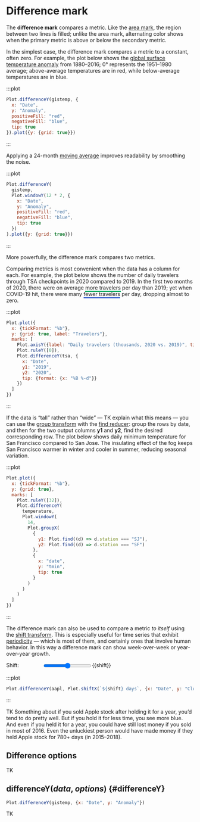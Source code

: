 <script setup>

import * as Plot from "@observablehq/plot";
import * as d3 from "d3";
import {computed, ref, shallowRef, onMounted} from "vue";

const shift = ref(365);
const aapl = shallowRef([]);
const gistemp = shallowRef([]);
const tsa = shallowRef([{Date: new Date("2020-01-01")}]);
const temperature = shallowRef([{date: new Date("2020-01-01")}]);

onMounted(() => {
  d3.csv("../data/aapl.csv", d3.autoType).then((data) => (aapl.value = data));
  d3.csv("../data/gistemp.csv", d3.autoType).then((data) => (gistemp.value = data));
  d3.csv("../data/tsa.csv",d3.autoType).then((data) => (tsa.value = data));
  d3.csv("../data/sf-sj-temperatures.csv", d3.autoType).then((data) => (temperature.value = data.filter((d) => d.date.getUTCFullYear() === 2020)));
});

</script>

# Difference mark

The **difference mark** compares a metric. Like the [area mark](./area.md), the region between two lines is filled; unlike the area mark, alternating color shows when the primary metric is above or below the secondary metric.

In the simplest case, the difference mark compares a metric to a constant, often zero. For example, the plot below shows the [global surface temperature anomaly](https://data.giss.nasa.gov/gistemp/) from 1880–2016; 0° represents the 1951–1980 average; above-average temperatures are in <span style="border-bottom: solid var(--vp-c-red) 3px;">red</span>, while below-average temperatures are in <span style="border-bottom: solid var(--vp-c-blue) 3px;">blue</span>.

:::plot
```js
Plot.differenceY(gistemp, {
  x: "Date",
  y: "Anomaly",
  positiveFill: "red",
  negativeFill: "blue",
  tip: true
}).plot({y: {grid: true}})
```
:::

Applying a 24-month [moving average](../transforms/window.md) improves readability by smoothing the noise.

:::plot
```js
Plot.differenceY(
  gistemp,
  Plot.windowY(12 * 2, {
    x: "Date",
    y: "Anomaly",
    positiveFill: "red",
    negativeFill: "blue",
    tip: true
  })
).plot({y: {grid: true}})
```
:::

More powerfully, the difference mark compares two metrics.

Comparing metrics is most convenient when the data has a column for each. For example, the plot below shows the number of daily travelers through TSA checkpoints in 2020 compared to 2019. In the first two months of 2020, there were on average <span style="border-bottom: solid #01ab63 3px;">more travelers</span> per day than 2019; yet when COVID-19 hit, there were many <span style="border-bottom: solid #4269d0 3px;">fewer travelers</span> per day, dropping almost to zero.

:::plot
```js
Plot.plot({
  x: {tickFormat: "%b"},
  y: {grid: true, label: "Travelers"},
  marks: [
    Plot.axisY({label: "Daily travelers (thousands, 2020 vs. 2019)", tickFormat: (d) => d / 1000}),
    Plot.ruleY([0]),
    Plot.differenceY(tsa, {
      x: "Date",
      y1: "2019",
      y2: "2020",
      tip: {format: {x: "%B %-d"}}
    })
  ]
})
```
:::

If the data is “tall” rather than “wide” — TK explain what this means — you can use the [group transform](../transforms/group.md) with the [find reducer](../transforms/group.md#find): group the rows by date, and then for the two output columns **y1** and **y2**, find the desired corresponding row. The plot below shows daily minimum temperature for San Francisco compared to San Jose. The insulating effect of the fog keeps San Francisco warmer in winter and cooler in summer, reducing seasonal variation.

:::plot
```js
Plot.plot({
  x: {tickFormat: "%b"},
  y: {grid: true},
  marks: [
    Plot.ruleY([32]),
    Plot.differenceY(
      temperature,
      Plot.windowY(
        14,
        Plot.groupX(
          {
            y1: Plot.find((d) => d.station === "SJ"),
            y2: Plot.find((d) => d.station === "SF")
          },
          {
            x: "date",
            y: "tmin",
            tip: true
          }
        )
      )
    )
  ]
})
```
:::

The difference mark can also be used to compare a metric *to itself* using the [shift transform](../transforms/shift.md). This is especially useful for time series that exhibit [periodicity](https://en.wikipedia.org/wiki/Seasonality) — which is most of them, and certainly ones that involve human behavior. In this way a difference mark can show week-over-week or year-over-year growth.

<p>
  <label class="label-input" style="display: flex;">
    <span style="display: inline-block; width: 7em;">Shift:</span>
    <input type="range" v-model.number="shift" min="0" max="1000" step="1">
    <span style="font-variant-numeric: tabular-nums;">{{shift}}</span>
  </label>
</p>

:::plot
```js
Plot.differenceY(aapl, Plot.shiftX(`${shift} days`, {x: "Date", y: "Close"})).plot({y: {grid: true}})
```
:::

TK Something about if you sold Apple stock after holding it for a year, you’d tend to do pretty well. But if you hold it for less time, you see more blue. And even if you held it for a year, you could have still lost money if you sold in most of 2016. Even the unluckiest person would have made money if they held Apple stock for 780+ days (in 2015–2018).

## Difference options

TK

## differenceY(*data*, *options*) {#differenceY}

```js
Plot.differenceY(gistemp, {x: "Date", y: "Anomaly"})
```

TK
